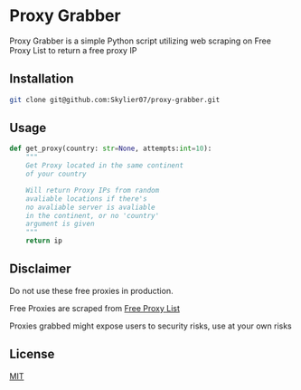 # Proxy Grabber

Proxy Grabber is a simple Python script utilizing web scraping on Free Proxy List to return a free proxy IP

## Installation

```bash
git clone git@github.com:Skylier07/proxy-grabber.git
```

## Usage

```python
def get_proxy(country: str=None, attempts:int=10):
    """
    Get Proxy located in the same continent
    of your country

    Will return Proxy IPs from random
    avaliable locations if there's
    no avaliable server is avaliable
    in the continent, or no 'country'
    argument is given
    """
    return ip
```

## Disclaimer

Do not use these free proxies in production.

Free Proxies are scraped from [Free Proxy List](https://free-proxy-list.net/)

Proxies grabbed might expose users to security risks, use at your own risks

## License

[MIT](https://choosealicense.com/licenses/mit/)
